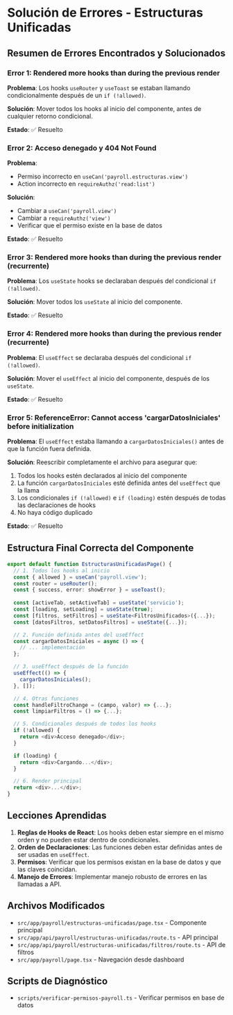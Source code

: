 # Solución de Errores - Estructuras Unificadas

## Resumen de Errores Encontrados y Solucionados

### Error 1: Rendered more hooks than during the previous render
**Problema**: Los hooks `useRouter` y `useToast` se estaban llamando condicionalmente después de un `if (!allowed)`.

**Solución**: Mover todos los hooks al inicio del componente, antes de cualquier retorno condicional.

**Estado**: ✅ Resuelto

### Error 2: Acceso denegado y 404 Not Found
**Problema**: 
- Permiso incorrecto en `useCan('payroll.estructuras.view')`
- Action incorrecto en `requireAuthz('read:list')`

**Solución**: 
- Cambiar a `useCan('payroll.view')`
- Cambiar a `requireAuthz('view')`
- Verificar que el permiso existe en la base de datos

**Estado**: ✅ Resuelto

### Error 3: Rendered more hooks than during the previous render (recurrente)
**Problema**: Los `useState` hooks se declaraban después del condicional `if (!allowed)`.

**Solución**: Mover todos los `useState` al inicio del componente.

**Estado**: ✅ Resuelto

### Error 4: Rendered more hooks than during the previous render (recurrente)
**Problema**: El `useEffect` se declaraba después del condicional `if (!allowed)`.

**Solución**: Mover el `useEffect` al inicio del componente, después de los `useState`.

**Estado**: ✅ Resuelto

### Error 5: ReferenceError: Cannot access 'cargarDatosIniciales' before initialization
**Problema**: El `useEffect` estaba llamando a `cargarDatosIniciales()` antes de que la función fuera definida.

**Solución**: Reescribir completamente el archivo para asegurar que:
1. Todos los hooks estén declarados al inicio del componente
2. La función `cargarDatosIniciales` esté definida antes del `useEffect` que la llama
3. Los condicionales `if (!allowed)` e `if (loading)` estén después de todas las declaraciones de hooks
4. No haya código duplicado

**Estado**: ✅ Resuelto

## Estructura Final Correcta del Componente

```typescript
export default function EstructurasUnificadasPage() {
  // 1. Todos los hooks al inicio
  const { allowed } = useCan('payroll.view');
  const router = useRouter();
  const { success, error: showError } = useToast();
  
  const [activeTab, setActiveTab] = useState('servicio');
  const [loading, setLoading] = useState(true);
  const [filtros, setFiltros] = useState<FiltrosUnificados>({...});
  const [datosFiltros, setDatosFiltros] = useState({...});

  // 2. Función definida antes del useEffect
  const cargarDatosIniciales = async () => {
    // ... implementación
  };

  // 3. useEffect después de la función
  useEffect(() => {
    cargarDatosIniciales();
  }, []);

  // 4. Otras funciones
  const handleFiltroChange = (campo, valor) => {...};
  const limpiarFiltros = () => {...};

  // 5. Condicionales después de todos los hooks
  if (!allowed) {
    return <div>Acceso denegado</div>;
  }

  if (loading) {
    return <div>Cargando...</div>;
  }

  // 6. Render principal
  return <div>...</div>;
}
```

## Lecciones Aprendidas

1. **Reglas de Hooks de React**: Los hooks deben estar siempre en el mismo orden y no pueden estar dentro de condicionales.
2. **Orden de Declaraciones**: Las funciones deben estar definidas antes de ser usadas en `useEffect`.
3. **Permisos**: Verificar que los permisos existan en la base de datos y que las claves coincidan.
4. **Manejo de Errores**: Implementar manejo robusto de errores en las llamadas a API.

## Archivos Modificados

- `src/app/payroll/estructuras-unificadas/page.tsx` - Componente principal
- `src/app/api/payroll/estructuras-unificadas/route.ts` - API principal
- `src/app/api/payroll/estructuras-unificadas/filtros/route.ts` - API de filtros
- `src/app/payroll/page.tsx` - Navegación desde dashboard

## Scripts de Diagnóstico

- `scripts/verificar-permisos-payroll.ts` - Verificar permisos en base de datos

